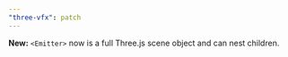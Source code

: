```yaml
---
"three-vfx": patch
---
```


**New:** `<Emitter>` now is a full Three.js scene object and can nest children.
